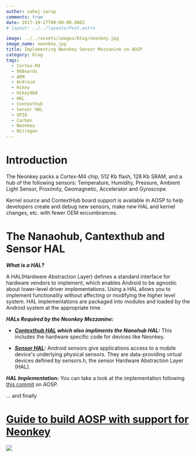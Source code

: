 ```yaml
---
author: sahaj-sarup
comments: true
date: 2017-10-27T00:00:00.000Z
# layout: ../../layouts/Post.astro

image: ../../assets/images/blog/neonkey.jpg
image_name: neonkey.jpg
title: Implementing Neonkey Sensor Mezzanine on AOSP
category: blog
tags:
  - Cortex-M4
  - 96Boards
  - ARM
  - Android
  - Hikey
  - Hikey960
  - HAL
  - Contexthub
  - Sensor HAL
  - GPIO
  - Carbon
  - Neonkey
  - Nitrogen
---
```


# **Introduction**

The Neonkey packs a Cortex-M4 chip, 512 Kb flash, 128 Kb SRAM, and a hub of the following sensors: Temperature, Humidity, Pressure, Ambient Light Sensor, Proximity, Geomagnetic, Accelerator and Gyroscope.

Kernel source and ContextHub board support is available in AOSP to help developers create and debug new sensors, make new HAL and kernel changes, etc. with fewer OEM encumbrances.

# **The Nanaohub, Cantexthub and Sensor HAL**

**_What is a HAL?_**

A HAL(Hardware Abstraction Layer) defines a standard interface for hardware vendors to implement, which enables Android to be agnostic about lower-level driver implementations. Using a HAL allows you to implement functionality without affecting or modifying the higher level system. HAL implementations are packaged into modules and loaded by the Android system at the appropriate time.

**_HALs Required by the Neonkey Mezzanine:_**

- **_[Contexthub HAL](https://source.android.com/reference/hal/structcontext__hub__t) which also impliments the Nanohub HAL:_** This includes the hardware specific code for devices like Neonkey.

- **_[Sensor HAL](https://source.android.com/devices/sensors/):_** Android sensors give applications access to a mobile device's underlying physical sensors. They are data-providing virtual devices defined by sensors.h, the sensor Hardware Abstraction Layer (HAL).

**_HAL Implementation:_** You can take a look at the implementation following [this commit](https://android.googlesource.com/device/linaro/hikey/+/b9e25d10c021d21356bb751af3f5e00a84b502bf%5E1..b9e25d10c021d21356bb751af3f5e00a84b502bf/) on AOSP.

... and finally

# **[Guide to build AOSP with support for Neonkey](https://github.com/96boards/documentation/blob/master/mezzanine/neonkey/guides/neonkey-aosp-build.md)**

![](http://i.imgur.com/Uw3oaL2.gif)
